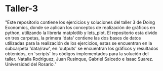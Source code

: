 # Taller-3
"Este repositorio contiene los ejercicios y soluciones del taller 3 de Doing Economics, donde se aplican los conceptos de realización de gráficos en python, utilizando la librería matplotlib y lets_plot. El repositorio esta divido en tres carpetas, la primera 'data' contiene las dos bases de datos utilizadas para la realización de los ejercicios, estas se encuentran en la subcarpeta 'data/raw', en 'outputs' se encuentran los gráficos y resultados obtenidos, en 'scripts' los códigos implementados para la solución del taller.
Natalia Rodriguez, Juan Rusinque, Gabriel Salcedo e Isaac Suarez.
Universidad del Rosario."
